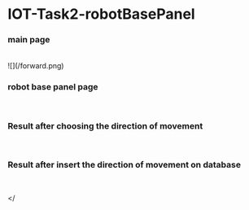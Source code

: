 
# IOT-Task2-robotBasePanel
<p>
 
<h3>main page</h3><br>
![](/forward.png)

<h3>robot base panel page</h3><br>
 




<h3> Result after choosing the direction of movement</h3><br>








<h3>Result after insert the direction of movement on database</h3><br>

</
   
 
  


